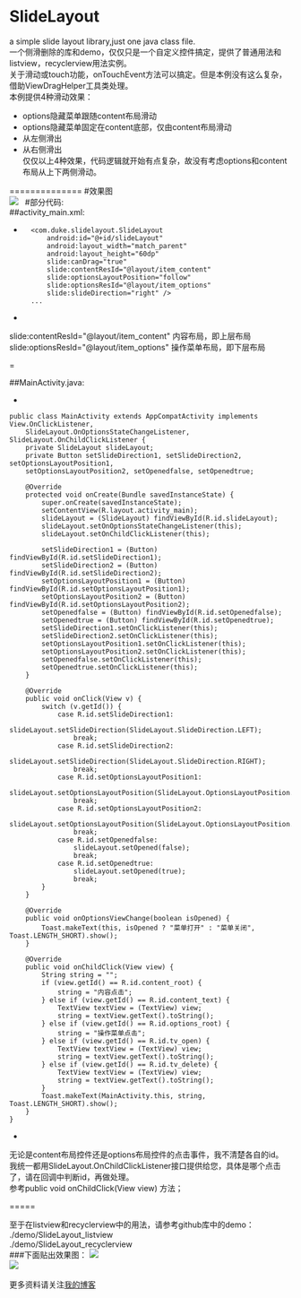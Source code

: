 # SlideLayout
a simple slide layout library,just one java class file.  
一个侧滑删除的库和demo，仅仅只是一个自定义控件搞定，提供了普通用法和listview，recyclerview用法实例。  
关于滑动或touch功能，onTouchEvent方法可以搞定。但是本例没有这么复杂，借助ViewDragHelper工具类处理。  
本例提供4种滑动效果：  
* options隐藏菜单跟随content布局滑动  
* options隐藏菜单固定在content底部，仅由content布局滑动  
* 从左侧滑出  
* 从右侧滑出  
仅仅以上4种效果，代码逻辑就开始有点复杂，故没有考虑options和content布局从上下两侧滑动。  

==============
#效果图  
![](https://github.com/mengzhinan/SlideLayout/blob/master/demo.gif)  
#部分代码:  
##activity_main.xml:

-
    <?xml version="1.0" encoding="utf-8"?>
    <LinearLayout xmlns:android="http://schemas.android.com/apk/res/android"
        xmlns:slide="http://schemas.android.com/apk/res-auto"
        xmlns:tools="http://schemas.android.com/tools"
        android:layout_width="match_parent"
        android:layout_height="match_parent"
        android:orientation="vertical">
    
        <com.duke.slidelayout.SlideLayout
            android:id="@+id/slideLayout"
            android:layout_width="match_parent"
            android:layout_height="60dp"
            slide:canDrag="true"
            slide:contentResId="@layout/item_content"
            slide:optionsLayoutPosition="follow"
            slide:optionsResId="@layout/item_options"
            slide:slideDirection="right" />
        ...
    </LinearLayout>

-

slide:contentResId="@layout/item_content" 内容布局，即上层布局  
slide:optionsResId="@layout/item_options" 操作菜单布局，即下层布局

=

##MainActivity.java:  

-

    public class MainActivity extends AppCompatActivity implements View.OnClickListener,
        SlideLayout.OnOptionsStateChangeListener, SlideLayout.OnChildClickListener {  
        private SlideLayout slideLayout;  
        private Button setSlideDirection1, setSlideDirection2, setOptionsLayoutPosition1,  
        setOptionsLayoutPosition2, setOpenedfalse, setOpenedtrue;  
    
        @Override
        protected void onCreate(Bundle savedInstanceState) {
            super.onCreate(savedInstanceState);
            setContentView(R.layout.activity_main);
            slideLayout = (SlideLayout) findViewById(R.id.slideLayout);
            slideLayout.setOnOptionsStateChangeListener(this);
            slideLayout.setOnChildClickListener(this);
    
            setSlideDirection1 = (Button) findViewById(R.id.setSlideDirection1);
            setSlideDirection2 = (Button) findViewById(R.id.setSlideDirection2);
            setOptionsLayoutPosition1 = (Button) findViewById(R.id.setOptionsLayoutPosition1);
            setOptionsLayoutPosition2 = (Button) findViewById(R.id.setOptionsLayoutPosition2);
            setOpenedfalse = (Button) findViewById(R.id.setOpenedfalse);
            setOpenedtrue = (Button) findViewById(R.id.setOpenedtrue);
            setSlideDirection1.setOnClickListener(this);
            setSlideDirection2.setOnClickListener(this);
            setOptionsLayoutPosition1.setOnClickListener(this);
            setOptionsLayoutPosition2.setOnClickListener(this);
            setOpenedfalse.setOnClickListener(this);
            setOpenedtrue.setOnClickListener(this);
        }
    
        @Override
        public void onClick(View v) {
            switch (v.getId()) {
                case R.id.setSlideDirection1:
                    slideLayout.setSlideDirection(SlideLayout.SlideDirection.LEFT);
                    break;
                case R.id.setSlideDirection2:
                    slideLayout.setSlideDirection(SlideLayout.SlideDirection.RIGHT);
                    break;
                case R.id.setOptionsLayoutPosition1:
                    slideLayout.setOptionsLayoutPosition(SlideLayout.OptionsLayoutPosition.FIXED);
                    break;
                case R.id.setOptionsLayoutPosition2:
                    slideLayout.setOptionsLayoutPosition(SlideLayout.OptionsLayoutPosition.FOLLOW);
                    break;
                case R.id.setOpenedfalse:
                    slideLayout.setOpened(false);
                    break;
                case R.id.setOpenedtrue:
                    slideLayout.setOpened(true);
                    break;
            }
        }
    
        @Override
        public void onOptionsViewChange(boolean isOpened) {
            Toast.makeText(this, isOpened ? "菜单打开" : "菜单关闭", Toast.LENGTH_SHORT).show();
        }
    
        @Override
        public void onChildClick(View view) {
            String string = "";
            if (view.getId() == R.id.content_root) {
                string = "内容点击";
            } else if (view.getId() == R.id.content_text) {
                TextView textView = (TextView) view;
                string = textView.getText().toString();
            } else if (view.getId() == R.id.options_root) {
                string = "操作菜单点击";
            } else if (view.getId() == R.id.tv_open) {
                TextView textView = (TextView) view;
                string = textView.getText().toString();
            } else if (view.getId() == R.id.tv_delete) {
                TextView textView = (TextView) view;
                string = textView.getText().toString();
            }
            Toast.makeText(MainActivity.this, string, Toast.LENGTH_SHORT).show();
        }
    }
    
-

无论是content布局控件还是options布局控件的点击事件，我不清楚各自的id。  
我统一都用SlideLayout.OnChildClickListener接口提供给您，具体是哪个点击了，请在回调中判断id，再做处理。  
参考public void onChildClick(View view) 方法；

=====

至于在listview和recyclerview中的用法，请参考github库中的demo：  
./demo/SlideLayout_listview  
./demo/SlideLayout_recyclerview  
###下面贴出效果图：
![](https://github.com/mengzhinan/SlideLayout/blob/master/listview.gif)    
![](https://github.com/mengzhinan/SlideLayout/blob/master/recyclerview.gif)    


更多资料请关注[我的博客](http://blog.csdn.net/fesdgasdgasdg?viewmode=contents)


